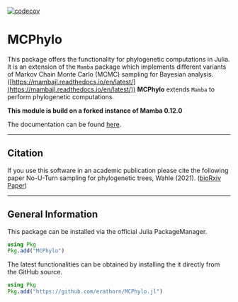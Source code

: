 [![codecov](https://codecov.io/gh/erathorn/MCPhylo.jl/branch/master/graph/badge.svg?token=05DQRGQAIK)](https://codecov.io/gh/erathorn/MCPhylo.jl)

# MCPhylo

This package offers the functionality for phylogenetic computations in Julia. It is an extension of the `Mamba` package which implements different variants of Markov Chain Monte Carlo (MCMC) sampling for Bayesian analysis. ([https://mambajl.readthedocs.io/en/latest/](https://mambajl.readthedocs.io/en/latest/))
**MCPhylo** extends `Mamba` to perform phylogenetic computations.

**This module is build on a forked instance of Mamba 0.12.0**

The documentation can be found [here](https://erathorn.github.io/MCPhylo.jl/dev/).

------
## Citation

If you use this software in an academic publication please cite the following paper
No-U-Turn sampling for phylogenetic trees, Wahle (2021).  ([bioRxiv Paper](https://doi.org/10.1101/2021.03.16.435623))

------

## General Information

This package can be installed via the official Julia PackageManager.

```julia
using Pkg
Pkg.add("MCPhylo")
```

The latest functionalities can be obtained by installing the it directly from the GitHub source.

```julia
using Pkg
Pkg.add("https://github.com/erathorn/MCPhylo.jl")
```
